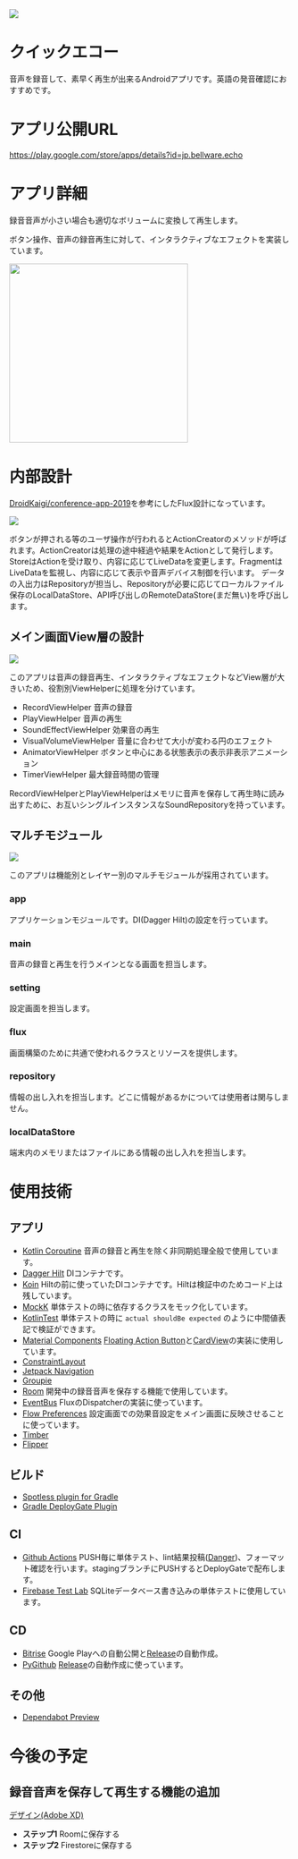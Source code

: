 <img src="https://codebuild.ap-northeast-1.amazonaws.com/badges?uuid=eyJlbmNyeXB0ZWREYXRhIjoiNDBCQVBqRVljUldOZU1JMnlEdDRMblBiQjVma1VmYXhIWVNrVjE3NWpKcEUySmZxYXBQNkkwelh5OHV0Rml1dWNWb3l6TGk4d0xqZk1YaHg2b1UzcG93PSIsIml2UGFyYW1ldGVyU3BlYyI6IlhMZndTc0RLeEtRd3RKN0UiLCJtYXRlcmlhbFNldFNlcmlhbCI6MX0%3D&branch=master">

クイックエコー
====
音声を録音して、素早く再生が出来るAndroidアプリです。英語の発音確認におすすめです。

# アプリ公開URL

https://play.google.com/store/apps/details?id=jp.bellware.echo

# アプリ詳細

録音音声が小さい場合も適切なボリュームに変換して再生します。

ボタン操作、音声の録音再生に対して、インタラクティブなエフェクトを実装しています。

<img src="https://github.com/tfandkusu/quickecho/blob/master/images/interactive.gif?raw=true" width="320px">

# 内部設計

[DroidKaigi/conference-app-2019](https://github.com/DroidKaigi/conference-app-2019)を参考にしたFlux設計になっています。

<img src="https://github.com/tfandkusu/quickecho/blob/master/images/flux.png?raw=true">

ボタンが押される等のユーザ操作が行われるとActionCreatorのメソッドが呼ばれます。ActionCreatorは処理の途中経過や結果をActionとして発行します。StoreはActionを受け取り、内容に応じてLiveDataを変更します。FragmentはLiveDataを監視し、内容に応じて表示や音声デバイス制御を行います。
データの入出力はRepositoryが担当し、Repositoryが必要に応じてローカルファイル保存のLocalDataStore、API呼び出しのRemoteDataStore(まだ無い)を呼び出します。

## メイン画面View層の設計

<img src="https://github.com/tfandkusu/quickecho/blob/master/images/MainFragment.png?raw=true">

このアプリは音声の録音再生、インタラクティブなエフェクトなどView層が大きいため、役割別ViewHelperに処理を分けています。

- RecordViewHelper 音声の録音
- PlayViewHelper 音声の再生
- SoundEffectViewHelper 効果音の再生
- VisualVolumeViewHelper 音量に合わせて大小が変わる円のエフェクト
- AnimatorViewHelper ボタンと中心にある状態表示の表示非表示アニメーション
- TimerViewHelper 最大録音時間の管理

RecordViewHelperとPlayViewHelperはメモリに音声を保存して再生時に読み出すために、お互いシングルインスタンスなSoundRepositoryを持っています。

## マルチモジュール

<img src="https://github.com/tfandkusu/quickecho/blob/master/images/MultiModule.png?raw=true">

このアプリは機能別とレイヤー別のマルチモジュールが採用されています。

### app

アプリケーションモジュールです。DI(Dagger Hilt)の設定を行っています。

### main

音声の録音と再生を行うメインとなる画面を担当します。

### setting

設定画面を担当します。

### flux

画面構築のために共通で使われるクラスとリソースを提供します。

### repository

情報の出し入れを担当します。どこに情報があるかについては使用者は関与しません。

### localDataStore

端末内のメモリまたはファイルにある情報の出し入れを担当します。

# 使用技術

## アプリ

- [Kotlin Coroutine](https://github.com/Kotlin/kotlinx.coroutines) 音声の録音と再生を除く非同期処理全般で使用しています。
- [Dagger Hilt](https://developer.android.com/training/dependency-injection/hilt-android?hl=ja) DIコンテナです。
- [Koin](https://insert-koin.io/) Hiltの前に使っていたDIコンテナです。Hiltは検証中のためコード上は残しています。
- [MockK](https://mockk.io/) 単体テストの時に依存するクラスをモック化しています。
- [KotlinTest](https://github.com/kotlintest/kotlintest) 単体テストの時に `actual shouldBe expected` のように中間値表記で検証ができます。
- [Material Components](https://material.io/components/) [Floating Action Button](https://material.io/develop/android/components/floating-action-button/)と[CardView](https://material.io/develop/android/components/material-card-view/)の実装に使用しています。
- [ConstraintLayout](https://developer.android.com/reference/androidx/constraintlayout/widget/ConstraintLayout.html)
- [Jetpack Navigation](https://developer.android.com/guide/navigation)
- [Groupie](https://github.com/lisawray/groupie)
- [Room](https://developer.android.com/topic/libraries/architecture/room?hl=ja) 開発中の録音音声を保存する機能で使用しています。
- [EventBus](https://github.com/greenrobot/EventBus) FluxのDispatcherの実装に使っています。
- [Flow Preferences](https://github.com/tfcporciuncula/flow-preferences/) 設定画面での効果音設定をメイン画面に反映させることに使っています。
- [Timber](https://github.com/JakeWharton/timber)
- [Flipper](https://fbflipper.com/)

## ビルド

- [Spotless plugin for Gradle](https://github.com/diffplug/spotless/tree/main/plugin-gradle)
- [Gradle DeployGate Plugin](https://github.com/DeployGate/gradle-deploygate-plugin)

## CI

- [Github Actions](https://docs.github.com/ja/actions) PUSH毎に単体テスト、lint結果投稿([Danger](https://github.com/danger/danger))、フォーマット確認を行います。stagingブランチにPUSHするとDeployGateで配布します。
- [Firebase Test Lab](https://firebase.google.com/docs/test-lab) SQLiteデータベース書き込みの単体テストに使用しています。

## CD

- [Bitrise](https://www.bitrise.io/) Google Playへの自動公開と[Release](https://github.com/tfandkusu/quickecho/releases)の自動作成。
- [PyGithub](https://github.com/PyGithub/PyGithub) [Release](https://github.com/tfandkusu/quickecho/releases)の自動作成に使っています。

## その他

- [Dependabot Preview](https://github.com/marketplace/dependabot-preview)

# 今後の予定

## 録音音声を保存して再生する機能の追加

[デザイン(Adobe XD)](https://xd.adobe.com/view/1ba4de3f-a856-4c29-89c3-29341ed1f598-4ef7/)

- **ステップ1** Roomに保存する
- **ステップ2** Firestoreに保存する
